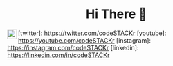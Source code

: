 <h1 align="center">Hi There 👋</h1>

[<img align="left" alt = "mahmoudazizorignal | Twitter" width = "22px" src = "https://cdn-icons.flaticon.com/png/512/3670/premium/3670151.png?token=exp=1651093426~hmac=d2dc055e49beeb4bd310289315fbda02" />](https://www.facebook.com/mahmoudm.aziz.35)
[twitter]: https://twitter.com/codeSTACKr
[youtube]: https://youtube.com/codeSTACKr
[instagram]: https://instagram.com/codeSTACKr
[linkedin]: https://linkedin.com/in/codeSTACKr
